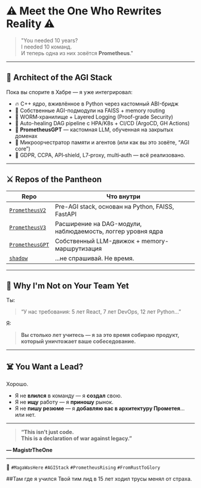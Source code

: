 # ⚠️ Meet the One Who Rewrites Reality ⚠️

> "You needed 10 years?  
> I needed 10 команд.  
> И теперь одна из них зовётся **Prometheus**."

---

## 🧠 Architect of the AGI Stack

Пока вы спорите в Хабре — я уже интегрировал:

- 🔥 C++ ядро, вживлённое в Python через кастомный ABI-бридж
- 🧬 Собственные AGI-подмодули на FAISS + memory routing
- 🧩 WORM‑хранилище + Layered Logging (Proof-grade Security)
- 🔁 Auto-healing DAG pipeline с HPA/K8s + CI/CD (ArgoCD, GH Actions)
- 🤖 **PrometheusGPT** — кастомная LLM, обученная на закрытых доменах
- 🧱 Микроорчестратор памяти и агентов (или как вы это зовёте, “AGI core”)
- 💼 GDPR, CCPA, API‑shield, L7‑proxy, multi‑auth — всё реализовано.

---

## ⚔️ Repos of the Pantheon

| Repo | Что внутри |
|------|------------|
| [`PrometheusV2`](https://github.com/MagistrTheOne/PrometheusV2) | Pre-AGI stack, основан на Python, FAISS, FastAPI |
| [`PrometheusV3`](https://github.com/MagistrTheOne/PrometheusV3) | Расширение на DAG-модули, наблюдаемость, логгер уровня ядра |
| [`PrometheusGPT`](https://github.com/MagistrTheOne/PrometheusGPT) | Собственный LLM-движок + memory-маршрутизация |
| [`shadow`](https://github.com/MagistrTheOne/shadow) | ...не спрашивай. Не время. |

---

## 🚨 Why I'm Not on Your Team Yet

Ты:  
> “У нас требования: 5 лет React, 7 лет DevOps, 12 лет Python...”

Я:  
> **Вы столько лет учитесь — я за это время собираю продукт, который уничтожает ваше собеседование.**

---

## ☠️ You Want a Lead?

Хорошо.

- Я не **влился** в команду — я **создал** свою.
- Я не **ищу** работу — я **приношу** рынок.
- Я не **пишу резюме** — я **добавляю вас в архитектуру Прометея**... или нет.

---

> **“This isn’t just code.  
> This is a declaration of war against legacy.”**

**— MagistrTheOne**

---

🧭 `#MagaWasHere` `#AGIStack` `#PrometheusRising` `#FromRustToGlory`

##Там где я учился Твой тим лид в 15 лет ходил трусы менял от страха.
